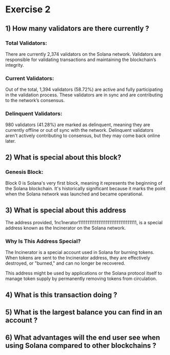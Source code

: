 # Exercise 2
## 1) How many validators are there currently ?

### Total Validators:
There are currently 2,374 validators on the Solana network. Validators are responsible for validating transactions and maintaining the blockchain’s integrity.

### Current Validators:
Out of the total, 1,394 validators (58.72%) are active and fully participating in the validation process. These validators are in sync and are contributing to the network’s consensus.

### Delinquent Validators:
980 validators (41.28%) are marked as delinquent, meaning they are currently offline or out of sync with the network. Delinquent validators aren't actively contributing to consensus, but they may come back online later.


## 2) What is special about this block?

### Genesis Block:
Block 0 is Solana's very first block, meaning it represents the beginning of the Solana blockchain. It's historically significant because it marks the point when the Solana network was launched and became operational.


## 3) What is special about this address
The address provided, 1nc1nerator11111111111111111111111111111111, is a special address known as the Incinerator on the Solana network.
### Why Is This Address Special?
The Incinerator is a special account used in Solana for burning tokens. When tokens are sent to the Incinerator address, they are effectively destroyed, or "burned," and can no longer be recovered.

This address might be used by applications or the Solana protocol itself to manage token supply by permanently removing tokens from circulation.
## 4) What is this transaction doing ?
## 5) What is the largest balance you can find in an account ?
## 6) What advantages will the end user see when using Solana compared to other blockchains ?
